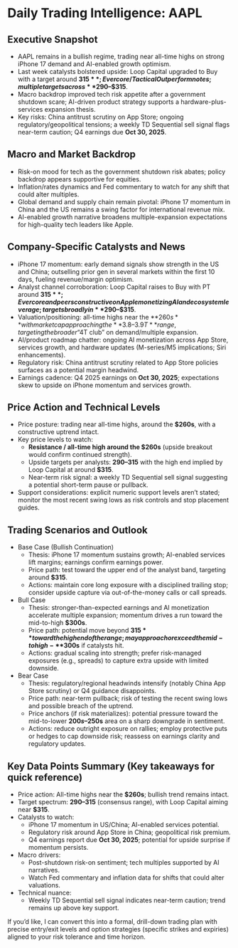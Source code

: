 # Daily Trading Intelligence: AAPL

## Executive Snapshot
- AAPL remains in a bullish regime, trading near all-time highs on strong iPhone 17 demand and AI-enabled growth optimism.
- Last week catalysts bolstered upside: Loop Capital upgraded to Buy with a target around **$315**; Evercore/Tactical Outperform notes; multiple targets across **$290–$315**.
- Macro backdrop improved tech risk appetite after a government shutdown scare; AI-driven product strategy supports a hardware-plus-services expansion thesis.
- Key risks: China antitrust scrutiny on App Store; ongoing regulatory/geopolitical tensions; a weekly TD Sequential sell signal flags near-term caution; Q4 earnings due **Oct 30, 2025**.

## Macro and Market Backdrop
- Risk-on mood for tech as the government shutdown risk abates; policy backdrop appears supportive for equities.
- Inflation/rates dynamics and Fed commentary to watch for any shift that could alter multiples.
- Global demand and supply chain remain pivotal: iPhone 17 momentum in China and the US remains a swing factor for international revenue mix.
- AI-enabled growth narrative broadens multiple-expansion expectations for high-quality tech leaders like Apple.

## Company-Specific Catalysts and News
- iPhone 17 momentum: early demand signals show strength in the US and China; outselling prior gen in several markets within the first 10 days, fueling revenue/margin optimism.
- Analyst channel corroboration: Loop Capital raises to Buy with PT around **$315**; Evercore and peers constructive on Apple monetizing AI and ecosystem leverage; targets broadly in **$290–$315**.
- Valuation/positioning: all-time highs near the **$260s** with market cap approaching the **$3.8–$3.9T** range, targeting the broader “$4T club” on demand/multiple expansion.
- AI/product roadmap chatter: ongoing AI monetization across App Store, services growth, and hardware updates (M-series/M5 implications; Siri enhancements).
- Regulatory risk: China antitrust scrutiny related to App Store policies surfaces as a potential margin headwind.
- Earnings cadence: Q4 2025 earnings on **Oct 30, 2025**; expectations skew to upside on iPhone momentum and services growth.

## Price Action and Technical Levels
- Price posture: trading near all-time highs, around the **$260s**, with a constructive uptrend intact.
- Key price levels to watch:
  - **Resistance / all-time high around the $260s** (upside breakout would confirm continued strength).
  - Upside targets per analysts: **$290–$315** with the high end implied by Loop Capital at around **$315**.
  - Near-term risk signal: a weekly TD Sequential sell signal suggesting a potential short-term pause or pullback.
- Support considerations: explicit numeric support levels aren’t stated; monitor the most recent swing lows as risk controls and stop placement guides.

## Trading Scenarios and Outlook
- Base Case (Bullish Continuation)
  - Thesis: iPhone 17 momentum sustains growth; AI-enabled services lift margins; earnings confirm earnings power.
  - Price path: test toward the upper end of the analyst band, targeting around **$315**.
  - Actions: maintain core long exposure with a disciplined trailing stop; consider upside capture via out-of-the-money calls or call spreads.
- Bull Case
  - Thesis: stronger-than-expected earnings and AI monetization accelerate multiple expansion; momentum drives a run toward the mid-to-high **$300s**.
  - Price path: potential move beyond **$315** toward the high end of the range; may approach or exceed the mid- to high-**$300s** if catalysts hit.
  - Actions: gradual scaling into strength; prefer risk-managed exposures (e.g., spreads) to capture extra upside with limited downside.
- Bear Case
  - Thesis: regulatory/regional headwinds intensify (notably China App Store scrutiny) or Q4 guidance disappoints.
  - Price path: near-term pullback; risk of testing the recent swing lows and possible breach of the uptrend.
  - Price anchors (if risk materializes): potential pressure toward the mid-to-lower **$200s–$250s** area on a sharp downgrade in sentiment.
  - Actions: reduce outright exposure on rallies; employ protective puts or hedges to cap downside risk; reassess on earnings clarity and regulatory updates.

## Key Data Points Summary (Key takeaways for quick reference)
- Price action: All-time highs near the **$260s**; bullish trend remains intact.
- Target spectrum: **$290–$315** (consensus range), with Loop Capital aiming near **$315**.
- Catalysts to watch:
  - iPhone 17 momentum in US/China; AI-enabled services potential.
  - Regulatory risk around App Store in China; geopolitical risk premium.
  - Q4 earnings report due **Oct 30, 2025**; potential for upside surprise if momentum persists.
- Macro drivers:
  - Post-shutdown risk-on sentiment; tech multiples supported by AI narratives.
  - Watch Fed commentary and inflation data for shifts that could alter valuations.
- Technical nuance:
  - Weekly TD Sequential sell signal indicates near-term caution; trend remains up above key support.

If you’d like, I can convert this into a formal, drill-down trading plan with precise entry/exit levels and option strategies (specific strikes and expiries) aligned to your risk tolerance and time horizon.